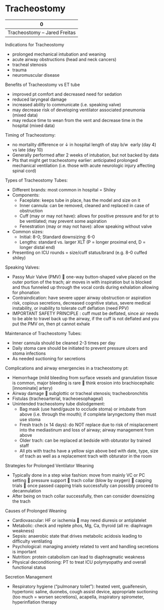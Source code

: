 # Tracheostomy

| 0                            |
|------------------------------|
| Tracheostomy – Jared Freitas |

Indications for Tracheostomy

-   prolonged mechanical intubation and weaning
-   acute airway obstructions (head and neck cancers)
-   tracheal stenosis
-   trauma
-   neuromuscular disease

Benefits of Tracheostomy vs ET tube

-   improved pt comfort and decreased need for sedation
-   reduced laryngeal damage
-   increased ability to communicate (i.e. speaking valve)
-   may decrease risk of developing ventilator associated pneumonia
    (mixed data)
-   may reduce time to wean from the vent and decrease time in the
    hospital (mixed data)

Timing of Tracheostomy:

-   no mortality difference or
    ↓
    in hospital length of stay b/w  early (day 4) vs late (day 10)
-   Generally performed after 2 weeks of intubation, but not backed by
    data
-   Pts that might get tracheostomy earlier: anticipated prolonged
    mechanical ventilation (i.e. those with acute neurologic injury
    affecting spinal cord)

Types of Tracheostomy Tubes:

-   Different brands: most common in hospital = Shiley
-   Components:
    -   Faceplate: keeps tube in place, has the model and size on it
    -   Inner cannula: can be removed, cleaned and replaced in case of
        obstruction
    -   Cuff (may or may not have): allows for positive pressure and for
        pt to be ventilated; may prevent some aspiration
    -   Fenestration (may or may not have): allow speaking without valve
-   Common sizes:
    -   Initial: 8-0; Standard downsizing: 6-0
    -   Lengths: standard vs. larger XLT (P = longer proximal end, D =
        longer distal end)
-   Presenting on ICU rounds = size/cuff status/brand (e.g. 8-0 cuffed
    shiley)

Speaking Valves:

-   Passy Muir Valve (PMV)
    
    one-way button-shaped valve placed on the outer portion of the
    trach; air moves in with inspiration but is blocked and thus
    funneled up through the vocal cords during exhalation allowing for
    phonation
-   Contraindication: have severe upper airway obstruction or aspiration
    risk, copious secretions, decreased cognitive status, severe medical
    instability, or inability to tolerate cuff deflation (need PPV)
-   IMPORTANT SAFETY PRINCIPLE
    : cuff must be deflated, since air needs to be able to travel back
    up the airway, if the cuff is not deflated and you put the PMV on,
    then pt cannot exhale

Maintenance of Tracheostomy Tubes:

-   Inner cannula should be cleaned 2-3 times per day
-   Daily stoma care should be initiated to prevent pressure ulcers and
    stoma infections
-   As needed suctioning for secretions

Complications and airway emergencies in a tracheostomy pt:

-   Hemorrhage (mild bleeding from surface vessels and granulation
    tissue is common, major bleeding is rare
    
    think erosion into brachiocephalic \[innominate\] artery)
-   Airway damage
    
    subglottic or tracheal stenosis; tracheobronchitis
-   Fistulas (tracheoarterial, tracheoesophageal)
-   Unintended tracheostomy tube dislodgement:
    -   Bag mask (use hand/gauze to occlude stoma) or intubate from
        above (i.e. through the mouth); if complete laryngectomy then
        must use stoma
    -   Fresh trach (≤ 14 days): do NOT replace due to risk of
        misplacement into the mediastinum and loss of airway; airway
        management from above
    -   Older trach: can be replaced at bedside with obturator by
        trained staff
    -   All pts with trachs have a yellow sign above bed with date,
        type, size of trach as well as a replacement trach with
        obturator in the room

Strategies for Prolonged Ventilator Weaning

-   Typically done in a step wise fashion: move from mainly VC or PC
    setting
    
    pressure support
    
    trach collar (blow by oxygen)
    
    capping trials
    
    once passed capping trials successfully can possibly proceed to
    decannulation
-   After being on trach collar successfully, then can consider
    downsizing the trach

Causes of Prolonged Weaning

-   Cardiovascular: HF or ischemia
    
    may need diuresis or antiplatelet
-   Metabolic: check and replete phos, Mg, Ca, thyroid (all re:
    diaphragm weakness)
-   Sepsis: anaerobic state that drives metabolic acidosis leading to
    difficulty ventilating
-   Psychological: managing anxiety related to vent and handling
    secretions is important
-   Nutrition: protein catabolism can lead to diaphragmatic weakness
-   Physical deconditioning: PT to treat ICU polymyopathy and overall
    functional status

Secretion Management

-   Respiratory hygiene (“pulmonary toilet”): heated vent, guaifenesin,
    hypertonic saline, duonebs, cough assist device, appropriate
    suctioning (too much = worsen secretions), acapella, inspiratory
    spirometer, hyperinflation therapy
